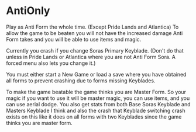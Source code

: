# AntiOnly

Play as Anti Form the whole time. (Except Pride Lands and Atlantica) To allow the game to be beaten you will not have the increased damage Anti Form takes and you will be able to use items and magic.

Currently you crash if you change Soras Primary Keyblade. (Don't do that unless in Pride Lands or Atlantica where you are not Anti Form Sora. A forced menu also lets you change it.)

You must either start a New Game or load a save where you have obtained all forms to prevent crashing due to forms missing Keyblades.

To make the game beatable the game thinks you are Master Form. So your magic if you want to use it will be master magic, you can use items, and you can use aerial dodge. You also get stats from both Base Soras Keyblade and Masters Keyblade I think and also the crash that Keyblade switching crash exists on this like it does on all forms with two Keyblades since the game thinks you are master form.
